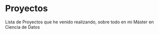 # Proyectos

Lista de Proyectos que he venido realizando, sobre todo en mi Máster en Ciencia de Datos
